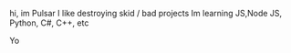 hi, im Pulsar
I like destroying skid / bad projects
Im learning JS,Node JS, Python, C#, C++, etc




Yo
<!---
MichnoAZ/MichnoAZ is a ✨ special ✨ repository because its `README.md` (this file) appears on your GitHub profile.
You can click the Preview link to take a look at your changes.
--->
